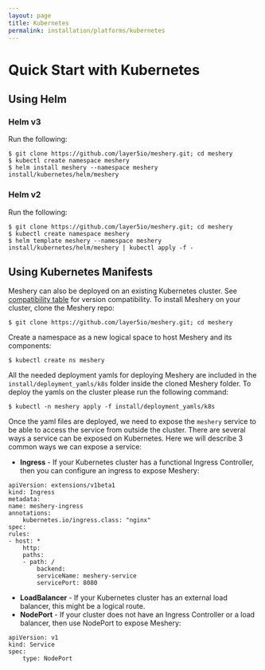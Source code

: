 ```yaml
---
layout: page
title: Kubernetes
permalink: installation/platforms/kubernetes
---
```


# Quick Start with Kubernetes
  
<a name="helm"></a>
## Using Helm

### Helm v3
Run the following:
```
$ git clone https://github.com/layer5io/meshery.git; cd meshery
$ kubectl create namespace meshery
$ helm install meshery --namespace meshery install/kubernetes/helm/meshery
```

### Helm v2
Run the following:
 ```
 $ git clone https://github.com/layer5io/meshery.git; cd meshery
 $ kubectl create namespace meshery
 $ helm template meshery --namespace meshery install/kubernetes/helm/meshery | kubectl apply -f -
 ```
## Using Kubernetes Manifests
Meshery can also be deployed on an existing Kubernetes cluster. See [compatibility table](#compatibility-matrix) for version compatibility. To install Meshery on your cluster, clone the Meshery repo:


```
$ git clone https://github.com/layer5io/meshery.git; cd meshery
```

Create a namespace as a new logical space to host Meshery and its components:

```
$ kubectl create ns meshery
```

All the needed deployment yamls for deploying Meshery are included in the `install/deployment_yamls/k8s` folder inside the cloned Meshery folder. To deploy the yamls on the cluster please run the following command:

```
$ kubectl -n meshery apply -f install/deployment_yamls/k8s
```

Once the yaml files are deployed, we need to expose the `meshery` service to be able to access the service from outside the cluster. There are several ways a service can be exposed on Kubernetes. Here we will describe 3 common ways we can expose a service:

* **Ingress** - If your Kubernetes cluster has a functional Ingress Controller, then you can configure an ingress to expose Meshery: 

```
apiVersion: extensions/v1beta1
kind: Ingress
metadata:
name: meshery-ingress
annotations:
    kubernetes.io/ingress.class: "nginx"
spec:
rules:
- host: *
    http:
    paths:
    - path: /
        backend:
        serviceName: meshery-service
        servicePort: 8080
```
* **LoadBalancer** - If your Kubernetes cluster has an external load balancer, this might be a logical route.
* **NodePort** - If your cluster does not have an Ingress Controller or a load balancer, then use NodePort to expose Meshery:
```
apiVersion: v1
kind: Service
spec:
    type: NodePort
```